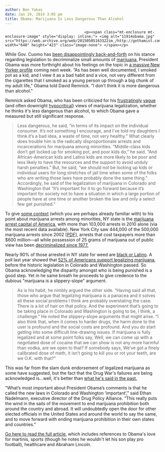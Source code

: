 ```yaml
---
author: Ben Yakas
date: Jan 19, 2014 3:05 pm
title: Obama: Marijuana Is Less Dangerous Than Alcohol 
---
```


	
										<p><span class="mt-enclosure mt-enclosure-image" style="display: inline;"> <img alt="11914obama.jpg" src="https://web.archive.org/web/20150505163322im_/http://gothamist.com/attachments/byakas/11914obama.jpg" width="640" height="423" class="image-none"> </span></p>

<p>While Gov. Cuomo has <a href="https://web.archive.org/web/20150505163322/http://gothamist.com/2014/01/07/sorry_cuomo_doesnt_care_about_marij.php">been disappointingly back-and-forth</a> on his stance regarding legislation to decriminalize small amounts of <a href="https://web.archive.org/web/20150505163322/http://gothamist.com/tags/marijuana">marijuana</a>, President Obama was more forthright about his feelings on the topic in <a href="https://web.archive.org/web/20150505163322/http://www.newyorker.com/reporting/2014/01/27/140127fa_fact_remnick?currentPage=all">a massive New Yorker profile</a> coming next week.  &#x201C;As has been well documented, I smoked pot as a kid, and I view it as a bad habit and a vice, not very different from the cigarettes that I smoked as a young person up through a big chunk of my adult life,&quot; Obama told David Remnick. &quot;I don&#x2019;t think it is more dangerous than alcohol.&quot;</p>

<p>Remnick asked Obama, who has been criticized for his <a href="https://web.archive.org/web/20150505163322/http://gothamist.com/2012/12/14/obama_not_high_on_legal_weed_at_thi.php">frustratingly</a> <a href="https://web.archive.org/web/20150505163322/http://gothamist.com/2012/11/14/force_obama_to_state_whether_hell_r.php">vague</a> (and often downright <a href="https://web.archive.org/web/20150505163322/http://newsbusters.org/blogs/noel-sheppard/2013/06/01/maher-turns-obama-why-has-our-first-pothead-presidentescalated-war-po">hypocritical</a>) views of marijuana legalization, whether he thinks it&apos;s <em>less</em> dangerous than alcohol, to which Obama gave a measured but still significant response.</p>

<blockquote>Less dangerous, he said, &#x201C;in terms of its impact on the individual consumer. It&#x2019;s not something I encourage, and I&#x2019;ve told my daughters I think it&#x2019;s a bad idea, a waste of time, not very healthy.&#x201D; What clearly does trouble him is the radically disproportionate arrests and incarcerations for marijuana among minorities. &#x201C;Middle-class kids don&#x2019;t get locked up for smoking pot, and poor kids do,&#x201D; he said. &#x201C;And African-American kids and Latino kids are more likely to be poor and less likely to have the resources and the support to avoid unduly harsh penalties.&#x201D; But, he said, &#x201C;we should not be locking up kids or individual users for long stretches of jail time when some of the folks who are writing those laws have probably done the same thing.&#x201D; Accordingly, he said of the legalization of marijuana in Colorado and Washington that &#x201C;it&#x2019;s important for it to go forward because it&#x2019;s important for society not to have a situation in which a large portion of people have at one time or another broken the law and only a select few get punished.&#x201D;</blockquote>

<p>To give <a href="https://web.archive.org/web/20150505163322/http://gothamist.com/tags/weed">some context</a> (which you are perhaps already familiar with) to his point about marijuana arrests among minorities, NY state is the <a href="https://web.archive.org/web/20150505163322/http://gothamist.com/2012/02/01/nypds_low-level_marijuana_possessio.php">marijuana arrest capital of America</a>, with more than 103,000 arrests in 2010 alone (via the most recent data available). New York City saw 444,000 of the 500,000 marijuana arrests since 2002 [<a href="https://web.archive.org/web/20150505163322/http://www.drugpolicy.org/sites/default/files/One_Million_Police_Hours.pdf">PDF</a>], arrests that cost taxpayers more than $600 million&#x2014;all while possession of 25 grams of marijuana out of public view has been <a href="https://web.archive.org/web/20150505163322/http://gothamist.com/2011/09/24/ray_kelly_to_nypd_marijuana_is_decr.php">decriminalized since 1977. </a></p>

<p>Nearly 90% of those arrested in NY state for weed are <a href="https://web.archive.org/web/20150505163322/http://gothamist.com/2013/12/11/pot_bill_is_likely_doomed_but_the_e.php">black or Latino</a>. A poll last year showed that <a href="https://web.archive.org/web/20150505163322/http://www.people-press.org/2013/04/04/majority-now-supports-legalizing-marijuana/">52% of Americans support legalizing marijuana</a>, before the historic legislation in Colorado and Washington passed. So Obama acknowledging the disparity amongst who is being punished is a good step. Yet in he same breath he proceeds to give credence to the dubious &quot;marijuana is a slippery-slope&quot; argument. </p>

<blockquote>As is his habit, he nimbly argued the other side. &#x201C;Having said all that, those who argue that legalizing marijuana is a panacea and it solves all these social problems I think are probably overstating the case. There is a lot of hair on that policy. And the experiment that&#x2019;s going to be taking place in Colorado and Washington is going to be, I think, a challenge.&#x201D; He noted the slippery-slope arguments that might arise. &#x201C;I also think that, when it comes to harder drugs, the harm done to the user is profound and the social costs are profound. And you do start getting into some difficult line-drawing issues. If marijuana is fully legalized and at some point folks say, Well, we can come up with a negotiated dose of cocaine that we can show is not any more harmful than vodka, are we open to that? If somebody says, We&#x2019;ve got a finely calibrated dose of meth, it isn&#x2019;t going to kill you or rot your teeth, are we O.K. with that?&#x201D;</blockquote>

<p>This was far from the slam dunk endorsement of legalized marijuana as some have suggested, but the fact that the Drug War&apos;s failures are being acknowledged is...well, it&apos;s better than <a href="https://web.archive.org/web/20150505163322/http://www.alternet.org/story/154070/why_is_the_obama_administration_suddenly_fixated_on_stomping_out_medical_pot">what he&apos;s said in the past.</a></p>

<p>&quot;What&#x2019;s most important about President Obama&#x2019;s comments is that he called the new laws in Colorado and Washington &#x2018;important&#x2019;,&#x201D; said Ethan Nadelmann, executive director of the Drug Policy Alliance. &#x201C;This really puts the wind in the sails of the movement to end marijuana prohibition both around the country and abroad.  It will undoubtedly open the door for other elected officials in the United States and around the world to say the same, and to move forward with ending marijuana prohibition in their own states and countries.&#x201D;</p>

<p><a href="https://web.archive.org/web/20150505163322/http://www.newyorker.com/reporting/2014/01/27/140127fa_fact_remnick?currentPage=all">Go here to read the full article</a>, which includes references to Obama&apos;s love for martinis, sports (though he notes he wouldn&apos;t let his son play pro football), healthcare and Abraham Lincoln.</p>					
										
									
				